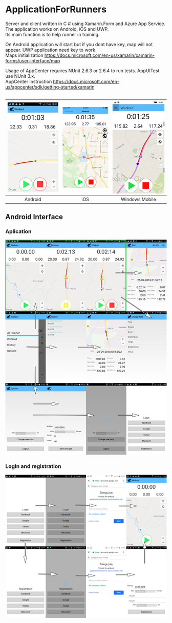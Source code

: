 # ApplicationForRunners

Server and client written in C # using Xamarin.Form and Azure App Service. The application works on Android, iOS and UWP.<br />
Its main function is to help runner in training.


On Android application will start but if you dont have key, map will not appear. UWP application need key to work. <br />
Maps initialization https://docs.microsoft.com/en-us/xamarin/xamarin-forms/user-interface/map


Usage of AppCenter requires NUnit 2.6.3 or 2.6.4 to run tests. AppUITest use NUnit 3.x. <br />
AppCenter instruction https://docs.microsoft.com/en-us/appcenter/sdk/getting-started/xamarin<br />
<br />


|![alt text](https://github.com/MateuszKapusta/ApplicationForRunners/blob/master/Pictures/Androidstop.png)|                    ![alt text](https://github.com/MateuszKapusta/ApplicationForRunners/blob/master/Pictures/iOSstop.png)|                         ![alt text](https://github.com/MateuszKapusta/ApplicationForRunners/blob/master/Pictures/UWPstop.png)|
|:---:|:---:|:---:|
| Android|iOS|Windows Mobile|

## Android Interface
### Aplication

![alt text](https://github.com/MateuszKapusta/ApplicationForRunners/blob/master/Pictures/mainMD.png)<br />

### Login and registration

![alt text](https://github.com/MateuszKapusta/ApplicationForRunners/blob/master/Pictures/startPage.png)<br />




